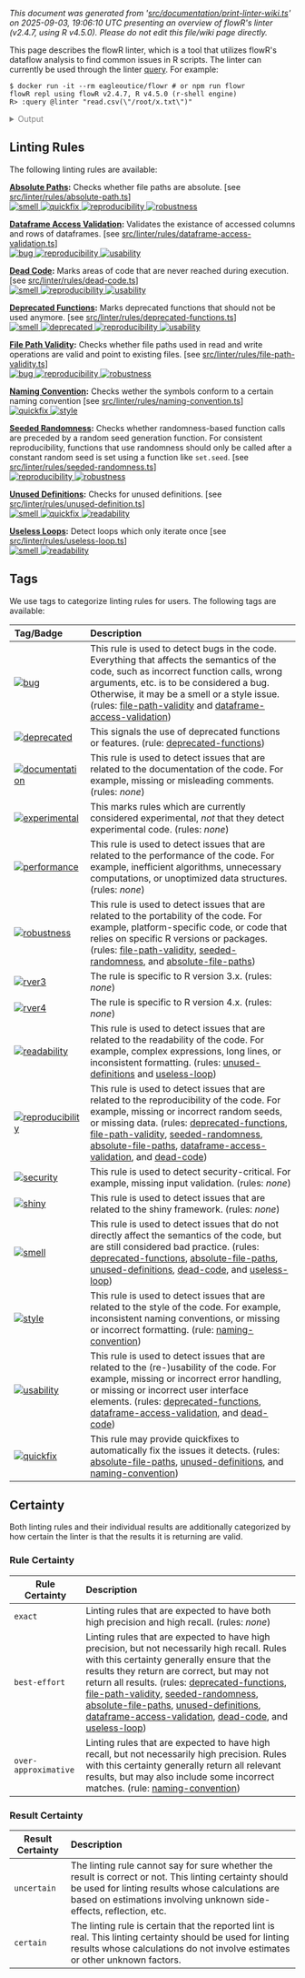 _This document was generated from '[src/documentation/print-linter-wiki.ts](https://github.com/flowr-analysis/flowr/tree/main//src/documentation/print-linter-wiki.ts)' on 2025-09-03, 19:06:10 UTC presenting an overview of flowR's linter (v2.4.7, using R v4.5.0). Please do not edit this file/wiki page directly._

This page describes the flowR linter, which is a tool that utilizes flowR's dataflow analysis to find common issues in R scripts. The linter can currently be used through the linter [query](https://github.com/flowr-analysis/flowr/wiki/Query%20API).
For example:



```shell
$ docker run -it --rm eagleoutice/flowr # or npm run flowr 
flowR repl using flowR v2.4.7, R v4.5.0 (r-shell engine)
R> :query @linter "read.csv(\"/root/x.txt\")"
```

<details>
<summary style='color:gray'>Output</summary>


```text
Query: [;1mlinter[0m (2 ms)
   ╰ **Deprecated Functions** (deprecated-functions):
       ╰ _Metadata_: <code>{"totalDeprecatedCalls":0,"totalDeprecatedFunctionDefinitions":0,"searchTimeMs":0,"processTimeMs":0}</code>
   ╰ **File Path Validity** (file-path-validity):
       ╰ certain:
           ╰ Path `/root/x.txt` at 1.1-23
       ╰ _Metadata_: <code>{"totalReads":1,"totalUnknown":0,"totalWritesBeforeAlways":0,"totalValid":0,"searchTimeMs":1,"processTimeMs":0}</code>
   ╰ **Seeded Randomness** (seeded-randomness):
       ╰ _Metadata_: <code>{"consumerCalls":0,"callsWithFunctionProducers":0,"callsWithAssignmentProducers":0,"callsWithNonConstantProducers":0,"searchTimeMs":0,"processTimeMs":0}</code>
   ╰ **Absolute Paths** (absolute-file-paths):
       ╰ certain:
           ╰ Path `/root/x.txt` at 1.1-23
       ╰ _Metadata_: <code>{"totalConsidered":1,"totalUnknown":0,"searchTimeMs":1,"processTimeMs":0}</code>
   ╰ **Unused Definitions** (unused-definitions):
       ╰ _Metadata_: <code>{"totalConsidered":0,"searchTimeMs":0,"processTimeMs":0}</code>
   ╰ **Naming Convention** (naming-convention):
       ╰ _Metadata_: <code>{"numMatches":0,"numBreak":0,"searchTimeMs":0,"processTimeMs":0}</code>
   ╰ **Dataframe Access Validation** (dataframe-access-validation):
       ╰ _Metadata_: <code>{"numOperations":0,"numAccesses":0,"totalAccessed":0,"searchTimeMs":0,"processTimeMs":0}</code>
   ╰ **Dead Code** (dead-code):
       ╰ _Metadata_: <code>{"consideredNodes":5,"searchTimeMs":0,"processTimeMs":0}</code>
   ╰ **Useless Loops** (useless-loop):
       ╰ _Metadata_: <code>{"numOfUselessLoops":0,"searchTimeMs":0,"processTimeMs":0}</code>
[;3mAll queries together required ≈2 ms (1ms accuracy, total 8 ms)[0m[0m
```



The linter will analyze the code and return any issues found.
Formatted more nicely, this returns:




```json
[ { "type": "linter" } ]
```


(This query can be shortened to `@linter` when used within the REPL command <span title="Description (Repl Command): Query the given R code, start with 'file://' to indicate a file. The query is to be a valid query in json format (use 'help' to get more information).">`:query`</span>).



_Results (prettified and summarized):_

Query: **linter** (14 ms)\
&nbsp;&nbsp;&nbsp;╰ **Deprecated Functions** (deprecated-functions):\
&nbsp;&nbsp;&nbsp;&nbsp;&nbsp;&nbsp;&nbsp;╰ _Metadata_: <code>{"totalDeprecatedCalls":0,"totalDeprecatedFunctionDefinitions":0,"searchTimeMs":1,"processTimeMs":0}</code>\
&nbsp;&nbsp;&nbsp;╰ **File Path Validity** (file-path-validity):\
&nbsp;&nbsp;&nbsp;&nbsp;&nbsp;&nbsp;&nbsp;╰ certain:\
&nbsp;&nbsp;&nbsp;&nbsp;&nbsp;&nbsp;&nbsp;&nbsp;&nbsp;&nbsp;&nbsp;╰ Path `/root/x.txt` at 1.1-23\
&nbsp;&nbsp;&nbsp;&nbsp;&nbsp;&nbsp;&nbsp;╰ _Metadata_: <code>{"totalReads":1,"totalUnknown":0,"totalWritesBeforeAlways":0,"totalValid":0,"searchTimeMs":4,"processTimeMs":1}</code>\
&nbsp;&nbsp;&nbsp;╰ **Seeded Randomness** (seeded-randomness):\
&nbsp;&nbsp;&nbsp;&nbsp;&nbsp;&nbsp;&nbsp;╰ _Metadata_: <code>{"consumerCalls":0,"callsWithFunctionProducers":0,"callsWithAssignmentProducers":0,"callsWithNonConstantProducers":0,"searchTimeMs":0,"processTimeMs":1}</code>\
&nbsp;&nbsp;&nbsp;╰ **Absolute Paths** (absolute-file-paths):\
&nbsp;&nbsp;&nbsp;&nbsp;&nbsp;&nbsp;&nbsp;╰ certain:\
&nbsp;&nbsp;&nbsp;&nbsp;&nbsp;&nbsp;&nbsp;&nbsp;&nbsp;&nbsp;&nbsp;╰ Path `/root/x.txt` at 1.1-23\
&nbsp;&nbsp;&nbsp;&nbsp;&nbsp;&nbsp;&nbsp;╰ _Metadata_: <code>{"totalConsidered":1,"totalUnknown":0,"searchTimeMs":2,"processTimeMs":0}</code>\
&nbsp;&nbsp;&nbsp;╰ **Unused Definitions** (unused-definitions):\
&nbsp;&nbsp;&nbsp;&nbsp;&nbsp;&nbsp;&nbsp;╰ _Metadata_: <code>{"totalConsidered":0,"searchTimeMs":0,"processTimeMs":0}</code>\
&nbsp;&nbsp;&nbsp;╰ **Naming Convention** (naming-convention):\
&nbsp;&nbsp;&nbsp;&nbsp;&nbsp;&nbsp;&nbsp;╰ _Metadata_: <code>{"numMatches":0,"numBreak":0,"searchTimeMs":0,"processTimeMs":0}</code>\
&nbsp;&nbsp;&nbsp;╰ **Dataframe Access Validation** (dataframe-access-validation):\
&nbsp;&nbsp;&nbsp;&nbsp;&nbsp;&nbsp;&nbsp;╰ _Metadata_: <code>{"numOperations":0,"numAccesses":0,"totalAccessed":0,"searchTimeMs":0,"processTimeMs":3}</code>\
&nbsp;&nbsp;&nbsp;╰ **Dead Code** (dead-code):\
&nbsp;&nbsp;&nbsp;&nbsp;&nbsp;&nbsp;&nbsp;╰ _Metadata_: <code>{"consideredNodes":5,"searchTimeMs":1,"processTimeMs":0}</code>\
&nbsp;&nbsp;&nbsp;╰ **Useless Loops** (useless-loop):\
&nbsp;&nbsp;&nbsp;&nbsp;&nbsp;&nbsp;&nbsp;╰ _Metadata_: <code>{"numOfUselessLoops":0,"searchTimeMs":0,"processTimeMs":0}</code>\
_All queries together required ≈15 ms (1ms accuracy, total 27 ms)_

<details> <summary style="color:gray">Show Detailed Results as Json</summary>

The analysis required _26.5 ms_ (including parsing and normalization and the query) within the generation environment.	

In general, the JSON contains the Ids of the nodes in question as they are present in the normalized AST or the dataflow graph of flowR.
Please consult the [Interface](https://github.com/flowr-analysis/flowr/wiki/Interface) wiki page for more information on how to get those.




```json
{
  "linter": {
    "results": {
      "deprecated-functions": {
        "results": [],
        ".meta": {
          "totalDeprecatedCalls": 0,
          "totalDeprecatedFunctionDefinitions": 0,
          "searchTimeMs": 1,
          "processTimeMs": 0
        }
      },
      "file-path-validity": {
        "results": [
          {
            "range": [
              1,
              1,
              1,
              23
            ],
            "filePath": "/root/x.txt",
            "certainty": "certain"
          }
        ],
        ".meta": {
          "totalReads": 1,
          "totalUnknown": 0,
          "totalWritesBeforeAlways": 0,
          "totalValid": 0,
          "searchTimeMs": 4,
          "processTimeMs": 1
        }
      },
      "seeded-randomness": {
        "results": [],
        ".meta": {
          "consumerCalls": 0,
          "callsWithFunctionProducers": 0,
          "callsWithAssignmentProducers": 0,
          "callsWithNonConstantProducers": 0,
          "searchTimeMs": 0,
          "processTimeMs": 1
        }
      },
      "absolute-file-paths": {
        "results": [
          {
            "certainty": "certain",
            "filePath": "/root/x.txt",
            "range": [
              1,
              1,
              1,
              23
            ]
          }
        ],
        ".meta": {
          "totalConsidered": 1,
          "totalUnknown": 0,
          "searchTimeMs": 2,
          "processTimeMs": 0
        }
      },
      "unused-definitions": {
        "results": [],
        ".meta": {
          "totalConsidered": 0,
          "searchTimeMs": 0,
          "processTimeMs": 0
        }
      },
      "naming-convention": {
        "results": [],
        ".meta": {
          "numMatches": 0,
          "numBreak": 0,
          "searchTimeMs": 0,
          "processTimeMs": 0
        }
      },
      "dataframe-access-validation": {
        "results": [],
        ".meta": {
          "numOperations": 0,
          "numAccesses": 0,
          "totalAccessed": 0,
          "searchTimeMs": 0,
          "processTimeMs": 3
        }
      },
      "dead-code": {
        "results": [],
        ".meta": {
          "consideredNodes": 5,
          "searchTimeMs": 1,
          "processTimeMs": 0
        }
      },
      "useless-loop": {
        "results": [],
        ".meta": {
          "numOfUselessLoops": 0,
          "searchTimeMs": 0,
          "processTimeMs": 0
        }
      }
    },
    ".meta": {
      "timing": 14
    }
  },
  ".meta": {
    "timing": 15
  }
}
```



</details>







	
		

</details>



<h2 id="linting-rules">Linting Rules</h2>

The following linting rules are available:



**[Absolute Paths](https://github.com/flowr-analysis/flowr/wiki/lint-absolute-file-paths):** Checks whether file paths are absolute. [see <a href="https://github.com/flowr-analysis/flowr/tree/main//src/linter/rules/absolute-path.ts#L115">src/linter/rules/absolute-path.ts</a>]\
	<span title="This rule is used to detect issues that do not directly affect the semantics of the code, but are still considered bad practice."><a href='#smell'>![smell](https://img.shields.io/badge/smell-yellow) </a></span> <span title="This rule may provide quickfixes to automatically fix the issues it detects."><a href='#quickfix'>![quickfix](https://img.shields.io/badge/quickfix-lightgray) </a></span> <span title="This rule is used to detect issues that are related to the reproducibility of the code. For example, missing or incorrect random seeds, or missing data."><a href='#reproducibility'>![reproducibility](https://img.shields.io/badge/reproducibility-teal) </a></span> <span title="This rule is used to detect issues that are related to the portability of the code. For example, platform-specific code, or code that relies on specific R versions or packages."><a href='#robustness'>![robustness](https://img.shields.io/badge/robustness-teal) </a></span>

**[Dataframe Access Validation](https://github.com/flowr-analysis/flowr/wiki/lint-dataframe-access-validation):** Validates the existance of accessed columns and rows of dataframes. [see <a href="https://github.com/flowr-analysis/flowr/tree/main//src/linter/rules/dataframe-access-validation.ts#L59">src/linter/rules/dataframe-access-validation.ts</a>]\
	<span title="This rule is used to detect bugs in the code. Everything that affects the semantics of the code, such as incorrect function calls, wrong arguments, etc. is to be considered a bug. Otherwise, it may be a smell or a style issue."><a href='#bug'>![bug](https://img.shields.io/badge/bug-red) </a></span> <span title="This rule is used to detect issues that are related to the reproducibility of the code. For example, missing or incorrect random seeds, or missing data."><a href='#reproducibility'>![reproducibility](https://img.shields.io/badge/reproducibility-teal) </a></span> <span title="This rule is used to detect issues that are related to the (re-)usability of the code. For example, missing or incorrect error handling, or missing or incorrect user interface elements."><a href='#usability'>![usability](https://img.shields.io/badge/usability-teal) </a></span>

**[Dead Code](https://github.com/flowr-analysis/flowr/wiki/lint-dead-code):** Marks areas of code that are never reached during execution. [see <a href="https://github.com/flowr-analysis/flowr/tree/main//src/linter/rules/dead-code.ts#L28">src/linter/rules/dead-code.ts</a>]\
	<span title="This rule is used to detect issues that do not directly affect the semantics of the code, but are still considered bad practice."><a href='#smell'>![smell](https://img.shields.io/badge/smell-yellow) </a></span> <span title="This rule is used to detect issues that are related to the reproducibility of the code. For example, missing or incorrect random seeds, or missing data."><a href='#reproducibility'>![reproducibility](https://img.shields.io/badge/reproducibility-teal) </a></span> <span title="This rule is used to detect issues that are related to the (re-)usability of the code. For example, missing or incorrect error handling, or missing or incorrect user interface elements."><a href='#usability'>![usability](https://img.shields.io/badge/usability-teal) </a></span>

**[Deprecated Functions](https://github.com/flowr-analysis/flowr/wiki/lint-deprecated-functions):** Marks deprecated functions that should not be used anymore. [see <a href="https://github.com/flowr-analysis/flowr/tree/main//src/linter/rules/deprecated-functions.ts#L29">src/linter/rules/deprecated-functions.ts</a>]\
	<span title="This rule is used to detect issues that do not directly affect the semantics of the code, but are still considered bad practice."><a href='#smell'>![smell](https://img.shields.io/badge/smell-yellow) </a></span> <span title="This signals the use of deprecated functions or features."><a href='#deprecated'>![deprecated](https://img.shields.io/badge/deprecated-teal) </a></span> <span title="This rule is used to detect issues that are related to the reproducibility of the code. For example, missing or incorrect random seeds, or missing data."><a href='#reproducibility'>![reproducibility](https://img.shields.io/badge/reproducibility-teal) </a></span> <span title="This rule is used to detect issues that are related to the (re-)usability of the code. For example, missing or incorrect error handling, or missing or incorrect user interface elements."><a href='#usability'>![usability](https://img.shields.io/badge/usability-teal) </a></span>

**[File Path Validity](https://github.com/flowr-analysis/flowr/wiki/lint-file-path-validity):** Checks whether file paths used in read and write operations are valid and point to existing files. [see <a href="https://github.com/flowr-analysis/flowr/tree/main//src/linter/rules/file-path-validity.ts#L47">src/linter/rules/file-path-validity.ts</a>]\
	<span title="This rule is used to detect bugs in the code. Everything that affects the semantics of the code, such as incorrect function calls, wrong arguments, etc. is to be considered a bug. Otherwise, it may be a smell or a style issue."><a href='#bug'>![bug](https://img.shields.io/badge/bug-red) </a></span> <span title="This rule is used to detect issues that are related to the reproducibility of the code. For example, missing or incorrect random seeds, or missing data."><a href='#reproducibility'>![reproducibility](https://img.shields.io/badge/reproducibility-teal) </a></span> <span title="This rule is used to detect issues that are related to the portability of the code. For example, platform-specific code, or code that relies on specific R versions or packages."><a href='#robustness'>![robustness](https://img.shields.io/badge/robustness-teal) </a></span>

**[Naming Convention](https://github.com/flowr-analysis/flowr/wiki/lint-naming-convention):** Checks wether the symbols conform to a certain naming convention [see <a href="https://github.com/flowr-analysis/flowr/tree/main//src/linter/rules/naming-convention.ts#L186">src/linter/rules/naming-convention.ts</a>]\
	<span title="This rule may provide quickfixes to automatically fix the issues it detects."><a href='#quickfix'>![quickfix](https://img.shields.io/badge/quickfix-lightgray) </a></span> <span title="This rule is used to detect issues that are related to the style of the code. For example, inconsistent naming conventions, or missing or incorrect formatting."><a href='#style'>![style](https://img.shields.io/badge/style-teal) </a></span>

**[Seeded Randomness](https://github.com/flowr-analysis/flowr/wiki/lint-seeded-randomness):** Checks whether randomness-based function calls are preceded by a random seed generation function. For consistent reproducibility, functions that use randomness should only be called after a constant random seed is set using a function like `set.seed`. [see <a href="https://github.com/flowr-analysis/flowr/tree/main//src/linter/rules/seeded-randomness.ts#L49">src/linter/rules/seeded-randomness.ts</a>]\
	<span title="This rule is used to detect issues that are related to the reproducibility of the code. For example, missing or incorrect random seeds, or missing data."><a href='#reproducibility'>![reproducibility](https://img.shields.io/badge/reproducibility-teal) </a></span> <span title="This rule is used to detect issues that are related to the portability of the code. For example, platform-specific code, or code that relies on specific R versions or packages."><a href='#robustness'>![robustness](https://img.shields.io/badge/robustness-teal) </a></span>

**[Unused Definitions](https://github.com/flowr-analysis/flowr/wiki/lint-unused-definitions):** Checks for unused definitions. [see <a href="https://github.com/flowr-analysis/flowr/tree/main//src/linter/rules/unused-definition.ts#L96">src/linter/rules/unused-definition.ts</a>]\
	<span title="This rule is used to detect issues that do not directly affect the semantics of the code, but are still considered bad practice."><a href='#smell'>![smell](https://img.shields.io/badge/smell-yellow) </a></span> <span title="This rule may provide quickfixes to automatically fix the issues it detects."><a href='#quickfix'>![quickfix](https://img.shields.io/badge/quickfix-lightgray) </a></span> <span title="This rule is used to detect issues that are related to the readability of the code. For example, complex expressions, long lines, or inconsistent formatting."><a href='#readability'>![readability](https://img.shields.io/badge/readability-teal) </a></span>

**[Useless Loops](https://github.com/flowr-analysis/flowr/wiki/lint-useless-loop):** Detect loops which only iterate once [see <a href="https://github.com/flowr-analysis/flowr/tree/main//src/linter/rules/useless-loop.ts#L27">src/linter/rules/useless-loop.ts</a>]\
	<span title="This rule is used to detect issues that do not directly affect the semantics of the code, but are still considered bad practice."><a href='#smell'>![smell](https://img.shields.io/badge/smell-yellow) </a></span> <span title="This rule is used to detect issues that are related to the readability of the code. For example, complex expressions, long lines, or inconsistent formatting."><a href='#readability'>![readability](https://img.shields.io/badge/readability-teal) </a></span>
	
<h2 id="tags">Tags</h2>

We use tags to categorize linting rules for users. The following tags are available:

| Tag/Badge&emsp;&emsp; | Description |
| --- | :-- |
| <a id="bug"></a> <span title="This rule is used to detect bugs in the code. Everything that affects the semantics of the code, such as incorrect function calls, wrong arguments, etc. is to be considered a bug. Otherwise, it may be a smell or a style issue."><a href='#bug'>![bug](https://img.shields.io/badge/bug-red) </a></span> | This rule is used to detect bugs in the code. Everything that affects the semantics of the code, such as incorrect function calls, wrong arguments, etc. is to be considered a bug. Otherwise, it may be a smell or a style issue. (rules: [file-path-validity](https://github.com/flowr-analysis/flowr/wiki/lint-file-path-validity) and [dataframe-access-validation](https://github.com/flowr-analysis/flowr/wiki/lint-dataframe-access-validation)) | 
| <a id="deprecated"></a> <span title="This signals the use of deprecated functions or features."><a href='#deprecated'>![deprecated](https://img.shields.io/badge/deprecated-teal) </a></span> | This signals the use of deprecated functions or features. (rule: [deprecated-functions](https://github.com/flowr-analysis/flowr/wiki/lint-deprecated-functions)) | 
| <a id="documentation"></a> <span title="This rule is used to detect issues that are related to the documentation of the code. For example, missing or misleading comments."><a href='#documentation'>![documentation](https://img.shields.io/badge/documentation-teal) </a></span> | This rule is used to detect issues that are related to the documentation of the code. For example, missing or misleading comments. (rules: _none_) | 
| <a id="experimental"></a> <span title="This marks rules which are currently considered experimental, _not_ that they detect experimental code."><a href='#experimental'>![experimental](https://img.shields.io/badge/experimental-teal) </a></span> | This marks rules which are currently considered experimental, _not_ that they detect experimental code. (rules: _none_) | 
| <a id="performance"></a> <span title="This rule is used to detect issues that are related to the performance of the code. For example, inefficient algorithms, unnecessary computations, or unoptimized data structures."><a href='#performance'>![performance](https://img.shields.io/badge/performance-teal) </a></span> | This rule is used to detect issues that are related to the performance of the code. For example, inefficient algorithms, unnecessary computations, or unoptimized data structures. (rules: _none_) | 
| <a id="robustness"></a> <span title="This rule is used to detect issues that are related to the portability of the code. For example, platform-specific code, or code that relies on specific R versions or packages."><a href='#robustness'>![robustness](https://img.shields.io/badge/robustness-teal) </a></span> | This rule is used to detect issues that are related to the portability of the code. For example, platform-specific code, or code that relies on specific R versions or packages. (rules: [file-path-validity](https://github.com/flowr-analysis/flowr/wiki/lint-file-path-validity), [seeded-randomness](https://github.com/flowr-analysis/flowr/wiki/lint-seeded-randomness), and [absolute-file-paths](https://github.com/flowr-analysis/flowr/wiki/lint-absolute-file-paths)) | 
| <a id="rver3"></a> <span title="The rule is specific to R version 3.x."><a href='#rver3'>![rver3](https://img.shields.io/badge/rver3-teal) </a></span> | The rule is specific to R version 3.x. (rules: _none_) | 
| <a id="rver4"></a> <span title="The rule is specific to R version 4.x."><a href='#rver4'>![rver4](https://img.shields.io/badge/rver4-teal) </a></span> | The rule is specific to R version 4.x. (rules: _none_) | 
| <a id="readability"></a> <span title="This rule is used to detect issues that are related to the readability of the code. For example, complex expressions, long lines, or inconsistent formatting."><a href='#readability'>![readability](https://img.shields.io/badge/readability-teal) </a></span> | This rule is used to detect issues that are related to the readability of the code. For example, complex expressions, long lines, or inconsistent formatting. (rules: [unused-definitions](https://github.com/flowr-analysis/flowr/wiki/lint-unused-definitions) and [useless-loop](https://github.com/flowr-analysis/flowr/wiki/lint-useless-loop)) | 
| <a id="reproducibility"></a> <span title="This rule is used to detect issues that are related to the reproducibility of the code. For example, missing or incorrect random seeds, or missing data."><a href='#reproducibility'>![reproducibility](https://img.shields.io/badge/reproducibility-teal) </a></span> | This rule is used to detect issues that are related to the reproducibility of the code. For example, missing or incorrect random seeds, or missing data. (rules: [deprecated-functions](https://github.com/flowr-analysis/flowr/wiki/lint-deprecated-functions), [file-path-validity](https://github.com/flowr-analysis/flowr/wiki/lint-file-path-validity), [seeded-randomness](https://github.com/flowr-analysis/flowr/wiki/lint-seeded-randomness), [absolute-file-paths](https://github.com/flowr-analysis/flowr/wiki/lint-absolute-file-paths), [dataframe-access-validation](https://github.com/flowr-analysis/flowr/wiki/lint-dataframe-access-validation), and [dead-code](https://github.com/flowr-analysis/flowr/wiki/lint-dead-code)) | 
| <a id="security"></a> <span title="This rule is used to detect security-critical. For example, missing input validation."><a href='#security'>![security](https://img.shields.io/badge/security-orange) </a></span> | This rule is used to detect security-critical. For example, missing input validation. (rules: _none_) | 
| <a id="shiny"></a> <span title="This rule is used to detect issues that are related to the shiny framework."><a href='#shiny'>![shiny](https://img.shields.io/badge/shiny-teal) </a></span> | This rule is used to detect issues that are related to the shiny framework. (rules: _none_) | 
| <a id="smell"></a> <span title="This rule is used to detect issues that do not directly affect the semantics of the code, but are still considered bad practice."><a href='#smell'>![smell](https://img.shields.io/badge/smell-yellow) </a></span> | This rule is used to detect issues that do not directly affect the semantics of the code, but are still considered bad practice. (rules: [deprecated-functions](https://github.com/flowr-analysis/flowr/wiki/lint-deprecated-functions), [absolute-file-paths](https://github.com/flowr-analysis/flowr/wiki/lint-absolute-file-paths), [unused-definitions](https://github.com/flowr-analysis/flowr/wiki/lint-unused-definitions), [dead-code](https://github.com/flowr-analysis/flowr/wiki/lint-dead-code), and [useless-loop](https://github.com/flowr-analysis/flowr/wiki/lint-useless-loop)) | 
| <a id="style"></a> <span title="This rule is used to detect issues that are related to the style of the code. For example, inconsistent naming conventions, or missing or incorrect formatting."><a href='#style'>![style](https://img.shields.io/badge/style-teal) </a></span> | This rule is used to detect issues that are related to the style of the code. For example, inconsistent naming conventions, or missing or incorrect formatting. (rule: [naming-convention](https://github.com/flowr-analysis/flowr/wiki/lint-naming-convention)) | 
| <a id="usability"></a> <span title="This rule is used to detect issues that are related to the (re-)usability of the code. For example, missing or incorrect error handling, or missing or incorrect user interface elements."><a href='#usability'>![usability](https://img.shields.io/badge/usability-teal) </a></span> | This rule is used to detect issues that are related to the (re-)usability of the code. For example, missing or incorrect error handling, or missing or incorrect user interface elements. (rules: [deprecated-functions](https://github.com/flowr-analysis/flowr/wiki/lint-deprecated-functions), [dataframe-access-validation](https://github.com/flowr-analysis/flowr/wiki/lint-dataframe-access-validation), and [dead-code](https://github.com/flowr-analysis/flowr/wiki/lint-dead-code)) | 
| <a id="quickfix"></a> <span title="This rule may provide quickfixes to automatically fix the issues it detects."><a href='#quickfix'>![quickfix](https://img.shields.io/badge/quickfix-lightgray) </a></span> | This rule may provide quickfixes to automatically fix the issues it detects. (rules: [absolute-file-paths](https://github.com/flowr-analysis/flowr/wiki/lint-absolute-file-paths), [unused-definitions](https://github.com/flowr-analysis/flowr/wiki/lint-unused-definitions), and [naming-convention](https://github.com/flowr-analysis/flowr/wiki/lint-naming-convention)) | 

<h2 id="certainty">Certainty</h2>

Both linting rules and their individual results are additionally categorized by how certain the linter is that the results it is returning are valid.

<h3 id="rule-certainty">Rule Certainty</h3>

| Rule Certainty | Description |
| -------------- | :---------- |
| <a id="exact"></a> `exact` | Linting rules that are expected to have both high precision and high recall. (rules: _none_) |
| <a id="best-effort"></a> `best-effort` | Linting rules that are expected to have high precision, but not necessarily high recall. Rules with this certainty generally ensure that the results they return are correct, but may not return all results. (rules: [deprecated-functions](https://github.com/flowr-analysis/flowr/wiki/lint-deprecated-functions), [file-path-validity](https://github.com/flowr-analysis/flowr/wiki/lint-file-path-validity), [seeded-randomness](https://github.com/flowr-analysis/flowr/wiki/lint-seeded-randomness), [absolute-file-paths](https://github.com/flowr-analysis/flowr/wiki/lint-absolute-file-paths), [unused-definitions](https://github.com/flowr-analysis/flowr/wiki/lint-unused-definitions), [dataframe-access-validation](https://github.com/flowr-analysis/flowr/wiki/lint-dataframe-access-validation), [dead-code](https://github.com/flowr-analysis/flowr/wiki/lint-dead-code), and [useless-loop](https://github.com/flowr-analysis/flowr/wiki/lint-useless-loop)) |
| <a id="over-approximative"></a> `over-approximative` | Linting rules that are expected to have high recall, but not necessarily high precision. Rules with this certainty generally return all relevant results, but may also include some incorrect matches. (rule: [naming-convention](https://github.com/flowr-analysis/flowr/wiki/lint-naming-convention)) |
	
<h3 id="result-certainty">Result Certainty</h3>

| Result Certainty | Description |
| ---------------- | :---------- |
| <a id="uncertain"></a> `uncertain` | The linting rule cannot say for sure whether the result is correct or not. This linting certainty should be used for linting results whose calculations are based on estimations involving unknown side-effects, reflection, etc. |
| <a id="certain"></a> `certain` | The linting rule is certain that the reported lint is real. This linting certainty should be used for linting results whose calculations do not involve estimates or other unknown factors. |
